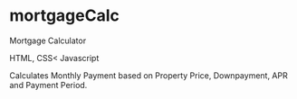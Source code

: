 # mortgageCalc

Mortgage Calculator 

HTML, CSS< Javascript 

Calculates Monthly Payment based on Property Price, Downpayment, APR and Payment Period. 
